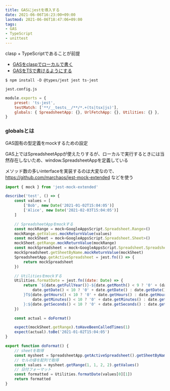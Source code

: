 ```yaml
---
title: GASにjestを導入する
date: 2021-06-06T16:23:00+09:00
lastmod: 2021-06-06T18:47:06+09:00
tags:
- GAS
- TypeScript
- unittest
---
```


clasp + TypeScriptであることが前提

* [GASをclaspでローカルで書く](GASをclaspでローカルで書く.md)
* [GASをTSで書けるようにする](GASをTSで書けるようにする.md)

````shell
$ npm install -D @types/jest jest ts-jest
````

`jest.config.js`

````javascript
module.exports = {
    preset: 'ts-jest',
    testMatch: ['**/__tests__/**/*.+(ts|tsx|js)'],
    globals: { SpreadsheetApp: {}, UrlFetchApp: {}, Utilities: {} },
}
````

### globalsとは

GAS固有の型定義をmockするための設定

GAS上ではSpreadsheetAppが使えたりするが、ローカルで実行するときには当然存在しないため、window.SpreadsheetAppを定義している

メソッド数の多いinterfaceを実装するのは大変なので、
<https://github.com/marchaos/jest-mock-extended>
などを使う

````javascript
import { mock } from 'jest-mock-extended'

describe('test', () => {
    const values = [
        ['Bob', new Date('2021-01-02T15:04:05')]
        ['Alice', new Date('2021-02-03T15:04:05')]
    ]

    // SpreadsheetAppをmockする
    const mockRange = mock<GoogleAppsScript.Spreadsheet.Range>()
    mockRange.getValues.mockReturnValue(values)
    const mockSheet = mock<GoogleAppsScript.Spreadsheet.Sheet>()
    mockSheet.getRange.mockReturnValue(mockRange)
    const mockSpreadsheet = mock<GoogleAppsScript.Spreadsheet.Spreadsheet>()
    mockSpreadsheet.getSheetByName.mockReturnValue(mockSheet)
    SpreadsheetApp.getActiveSpreadsheet = jest.fn(() => {
        return mockSpreadsheet
    })

    // Utilitiesをmockする
    Utilities.formatDate = jest.fn((date: Date) => {
        return `${date.getFullYear()}-${date.getMonth() < 9 ? '0' + (date.getMonth() + 1) : date.getMonth() + 1}-${
            date.getDate() < 10 ? '0' + date.getDate() : date.getDate()
        }T${date.getHours() < 10 ? '0' + date.getHours() : date.getHours()}:${
            date.getMinutes() < 10 ? '0' + date.getMinutes() : date.getMinutes()
        }:${date.getSeconds() < 10 ? '0' + date.getSeconds() : date.getSeconds()}`
    })

    const actual = doFormat()

    expect(mockSheet.getRange).toHaveBeenCalledTimes(1)
    expect(actual).toBe('2021-01-02T15:04:05')
}

export function doFormat() {
    // sheetを取得
    const mysheet = SpreadsheetApp.getActiveSpreadsheet().getSheetByName('mysheet')
    // セルの値を配列で取得
    const values = mysheet.getRange(1, 1, 2, 2).getValues()
    // 日付フォーマット
    const formatted = Utilities.formatDate(values[0][1])
    return formatted
}

````
